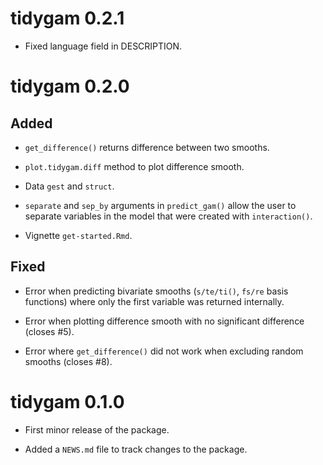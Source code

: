 # tidygam 0.2.1

- Fixed language field in DESCRIPTION.


# tidygam 0.2.0

## Added

* `get_difference()` returns difference between two smooths.

* `plot.tidygam.diff` method to plot difference smooth.

* Data `gest` and `struct`.

* `separate` and `sep_by` arguments in `predict_gam()` allow the user to separate variables in the model that were created with `interaction()`.

* Vignette `get-started.Rmd`.

## Fixed

* Error when predicting bivariate smooths (`s/te/ti()`, `fs/re` basis functions) where only the first variable was returned internally.

* Error when plotting difference smooth with no significant difference (closes #5).

* Error where `get_difference()` did not work when excluding random smooths (closes #8).



# tidygam 0.1.0

* First minor release of the package.

* Added a `NEWS.md` file to track changes to the package.
